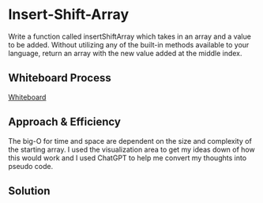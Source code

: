 # Insert-Shift-Array

Write a function called insertShiftArray which takes in an array and a value to be added. Without utilizing any of the built-in methods available to your language, return an array with the new value added at the middle index.

## Whiteboard Process

[Whiteboard](../../../data-structures-and-algorithms/java/datastructures/lib/src/main/java/codechallenges/insertArray/insertShiftArray.png)

## Approach & Efficiency
The big-O for time and space are dependent on the size and complexity of the starting array.
I used the visualization area to get my ideas down of how this would work and I used ChatGPT to help me convert my thoughts into pseudo code.

## Solution
<!-- Show how to run your code, and examples of it in action -->

